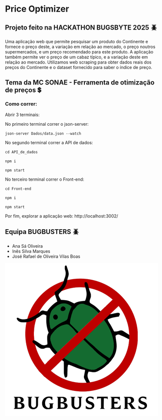 # Price Optimizer
## Projeto feito na HACKATHON BUGSBYTE 2025 🪲
Uma aplicação web que permite pesquisar um produto do Continente e fornece o preço deste, a variação em relação ao mercado, o preço noutros supermercados, e um preço recomendado para este produto. A aplicação também permite ver o preço de um cabaz típico, e a variação deste em relação ao mercado. Utilizamos web scraping para obter dados reais dos preços do Continente e o dataset fornecido para saber o índice de preço.
## Tema da MC SONAE - Ferramenta de otimização de preços 💲
### Como correr:
Abrir 3 terminais:

No primeiro terminal correr o json-server:
```
json-server Dados/data.json --watch
```
No segundo terminal correr a API de dados:
```
cd API_de_dados
```
```
npm i
```
```
npm start
```
No terceiro terminal correr o Front-end:
```
cd Front-end
```
```
npm i
```
```
npm start
```
Por fim, explorar a aplicação web:
http://localhost:3002/
## Equipa BUGBUSTERS 🪲
- Ana Sá Oliveira
- Inês Silva Marques
- José Rafael de Oliveira Vilas Boas

![BUGBUSTERS](bug.png)